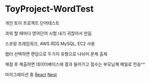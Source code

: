 # ToyProject-WordTest
개인 토이 프로젝트 단어테스트

과외 할 때마다 영어단어 시험 내기 귀찮아서 만듬

스프링 프레임워크, AWS RDS MySQL, EC2 사용

챕터 선택하면 랜덤으로 두가지 유형으로 나뉘어 문제 출제

채점 후 제출하면 데이터베이스에 결과 들어가고 점수는 부모님께 메일로 전송^^

마이그레이션 중
<a href='https://github.com/chobkyu/WordTest-React'>React</a>
<a href='https://github.com/chobkyu/WordTest-Nest'>Nest</a>

